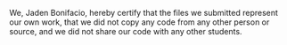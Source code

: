 We, Jaden Bonifacio, hereby certify that the files we submitted represent our own work, that we did not copy any code from any other person or source, and we did not share our code with any other students.
